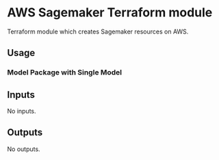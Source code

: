 # AWS Sagemaker Terraform module

Terraform module which creates Sagemaker resources on AWS.

## Usage

<!-- BEGIN_TF_DOCS -->


### Model Package with Single Model 

## Inputs

No inputs.

## Outputs

No outputs.
<!-- END_TF_DOCS -->